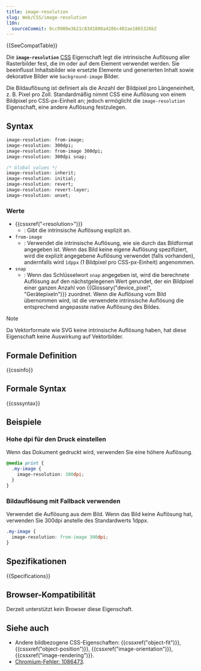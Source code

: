 ```yaml
---
title: image-resolution
slug: Web/CSS/image-resolution
l10n:
  sourceCommit: 0cc9980e3b21c83d1800a428bc402ae1865326b2
---
```


{{SeeCompatTable}}

Die **`image-resolution`** [CSS](/de/docs/Web/CSS) Eigenschaft legt die intrinsische Auflösung aller Rasterbilder fest, die im oder auf dem Element verwendet werden. Sie beeinflusst Inhaltsbilder wie ersetzte Elemente und generierten Inhalt sowie dekorative Bilder wie `background-image` Bilder.

Die Bildauflösung ist definiert als die Anzahl der Bildpixel pro Längeneinheit, z. B. Pixel pro Zoll. Standardmäßig nimmt CSS eine Auflösung von einem Bildpixel pro CSS-px-Einheit an; jedoch ermöglicht die `image-resolution` Eigenschaft, eine andere Auflösung festzulegen.

## Syntax

```css
image-resolution: from-image;
image-resolution: 300dpi;
image-resolution: from-image 300dpi;
image-resolution: 300dpi snap;

/* Global values */
image-resolution: inherit;
image-resolution: initial;
image-resolution: revert;
image-resolution: revert-layer;
image-resolution: unset;
```

### Werte

- {{cssxref("&lt;resolution&gt;")}}
  - : Gibt die intrinsische Auflösung explizit an.
- `from-image`
  - : Verwendet die intrinsische Auflösung, wie sie durch das Bildformat angegeben ist. Wenn das Bild keine eigene Auflösung spezifiziert, wird die explizit angegebene Auflösung verwendet (falls vorhanden), andernfalls wird `1dppx` (1 Bildpixel pro CSS-px-Einheit) angenommen.
- `snap`
  - : Wenn das Schlüsselwort `snap` angegeben ist, wird die berechnete Auflösung auf den nächstgelegenen Wert gerundet, der ein Bildpixel einer ganzen Anzahl von {{Glossary("device_pixel", "Gerätepixeln")}} zuordnet. Wenn die Auflösung vom Bild übernommen wird, ist die verwendete intrinsische Auflösung die entsprechend angepasste native Auflösung des Bildes.

> [!NOTE]
> Da Vektorformate wie SVG keine intrinsische Auflösung haben, hat diese Eigenschaft keine Auswirkung auf Vektorbilder.

## Formale Definition

{{cssinfo}}

## Formale Syntax

{{csssyntax}}

## Beispiele

### Hohe dpi für den Druck einstellen

Wenn das Dokument gedruckt wird, verwenden Sie eine höhere Auflösung.

```css
@media print {
  .my-image {
    image-resolution: 300dpi;
  }
}
```

### Bildauflösung mit Fallback verwenden

Verwendet die Auflösung aus dem Bild. Wenn das Bild keine Auflösung hat, verwenden Sie 300dpi anstelle des Standardwerts 1dppx.

```css
.my-image {
  image-resolution: from-image 300dpi;
}
```

## Spezifikationen

{{Specifications}}

## Browser-Kompatibilität

Derzeit unterstützt kein Browser diese Eigenschaft.

## Siehe auch

- Andere bildbezogene CSS-Eigenschaften: {{cssxref("object-fit")}}, {{cssxref("object-position")}}, {{cssxref("image-orientation")}}, {{cssxref("image-rendering")}}.
- [Chromium-Fehler: 1086473](https://crbug.com/1086473).
